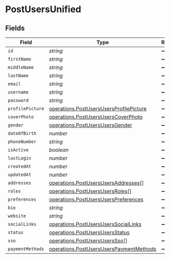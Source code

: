 # PostUsersUnified


## Fields

| Field                                                                                              | Type                                                                                               | Required                                                                                           | Description                                                                                        |
| -------------------------------------------------------------------------------------------------- | -------------------------------------------------------------------------------------------------- | -------------------------------------------------------------------------------------------------- | -------------------------------------------------------------------------------------------------- |
| `id`                                                                                               | *string*                                                                                           | :heavy_minus_sign:                                                                                 | N/A                                                                                                |
| `firstName`                                                                                        | *string*                                                                                           | :heavy_minus_sign:                                                                                 | N/A                                                                                                |
| `middleName`                                                                                       | *string*                                                                                           | :heavy_minus_sign:                                                                                 | N/A                                                                                                |
| `lastName`                                                                                         | *string*                                                                                           | :heavy_minus_sign:                                                                                 | N/A                                                                                                |
| `email`                                                                                            | *string*                                                                                           | :heavy_minus_sign:                                                                                 | N/A                                                                                                |
| `username`                                                                                         | *string*                                                                                           | :heavy_minus_sign:                                                                                 | N/A                                                                                                |
| `password`                                                                                         | *string*                                                                                           | :heavy_minus_sign:                                                                                 | N/A                                                                                                |
| `profilePicture`                                                                                   | [operations.PostUsersUsersProfilePicture](../../models/operations/postusersusersprofilepicture.md) | :heavy_minus_sign:                                                                                 | N/A                                                                                                |
| `coverPhoto`                                                                                       | [operations.PostUsersUsersCoverPhoto](../../models/operations/postusersuserscoverphoto.md)         | :heavy_minus_sign:                                                                                 | N/A                                                                                                |
| `gender`                                                                                           | [operations.PostUsersUsersGender](../../models/operations/postusersusersgender.md)                 | :heavy_minus_sign:                                                                                 | N/A                                                                                                |
| `dateOfBirth`                                                                                      | *number*                                                                                           | :heavy_minus_sign:                                                                                 | N/A                                                                                                |
| `phoneNumber`                                                                                      | *string*                                                                                           | :heavy_minus_sign:                                                                                 | N/A                                                                                                |
| `isActive`                                                                                         | *boolean*                                                                                          | :heavy_minus_sign:                                                                                 | N/A                                                                                                |
| `lastLogin`                                                                                        | *number*                                                                                           | :heavy_minus_sign:                                                                                 | N/A                                                                                                |
| `createdAt`                                                                                        | *number*                                                                                           | :heavy_minus_sign:                                                                                 | N/A                                                                                                |
| `updatedAt`                                                                                        | *number*                                                                                           | :heavy_minus_sign:                                                                                 | N/A                                                                                                |
| `addresses`                                                                                        | [operations.PostUsersUsersAddresses](../../models/operations/postusersusersaddresses.md)[]         | :heavy_minus_sign:                                                                                 | N/A                                                                                                |
| `roles`                                                                                            | [operations.PostUsersUsersRoles](../../models/operations/postusersusersroles.md)[]                 | :heavy_minus_sign:                                                                                 | N/A                                                                                                |
| `preferences`                                                                                      | [operations.PostUsersUsersPreferences](../../models/operations/postusersuserspreferences.md)       | :heavy_minus_sign:                                                                                 | N/A                                                                                                |
| `bio`                                                                                              | *string*                                                                                           | :heavy_minus_sign:                                                                                 | N/A                                                                                                |
| `website`                                                                                          | *string*                                                                                           | :heavy_minus_sign:                                                                                 | N/A                                                                                                |
| `socialLinks`                                                                                      | [operations.PostUsersUsersSocialLinks](../../models/operations/postusersuserssociallinks.md)       | :heavy_minus_sign:                                                                                 | N/A                                                                                                |
| `status`                                                                                           | [operations.PostUsersUsersStatus](../../models/operations/postusersusersstatus.md)                 | :heavy_minus_sign:                                                                                 | N/A                                                                                                |
| `sso`                                                                                              | [operations.PostUsersUsersSso](../../models/operations/postusersuserssso.md)[]                     | :heavy_minus_sign:                                                                                 | N/A                                                                                                |
| `paymentMethods`                                                                                   | [operations.PostUsersUsersPaymentMethods](../../models/operations/postusersuserspaymentmethods.md) | :heavy_minus_sign:                                                                                 | N/A                                                                                                |